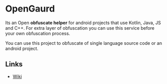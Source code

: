 # OpenGaurd
Its an Open **obfuscate helper** for android projects that use Kotlin, Java, JS and C++. For extra layer of obfuscation you can use this service before your own obfuscation process.

You can use this project to obfuscate of single language source code or an android project.

## Links
- [Wiki](https://github.com/sh-navid/OpenGaurd/wiki)
